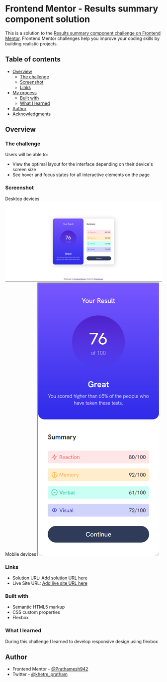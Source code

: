 # Frontend Mentor - Results summary component solution

This is a solution to the [Results summary component challenge on Frontend Mentor](https://www.frontendmentor.io/challenges/results-summary-component-CE_K6s0maV). Frontend Mentor challenges help you improve your coding skills by building realistic projects. 

## Table of contents

- [Overview](#overview)
  - [The challenge](#the-challenge)
  - [Screenshot](#screenshot)
  - [Links](#links)
- [My process](#my-process)
  - [Built with](#built-with)
  - [What I learned](#what-i-learned)
- [Author](#author)
- [Acknowledgments](#acknowledgments)

## Overview

### The challenge

Users will be able to:

- View the optimal layout for the interface depending on their device's screen size
- See hover and focus states for all interactive elements on the page

### Screenshot
Desktop devices
![Alt text](image-2.png)
Mobile devices
![Alt text](image-3.png)

### Links
- Solution URL: [Add solution URL here](https://your-solution-url.com)
- Live Site URL: [Add live site URL here](https://your-live-site-url.com)

### Built with

- Semantic HTML5 markup
- CSS custom properties
- Flexbox


### What I learned
During this challenge I learned to develop responsive design using flexbox

## Author
- Frontend Mentor - [@Prathamesh942](https://www.frontendmentor.io/profile/Prathamesh942)
- Twitter - [@khetre_pratham](https://twitter.com/khetre_pratham)